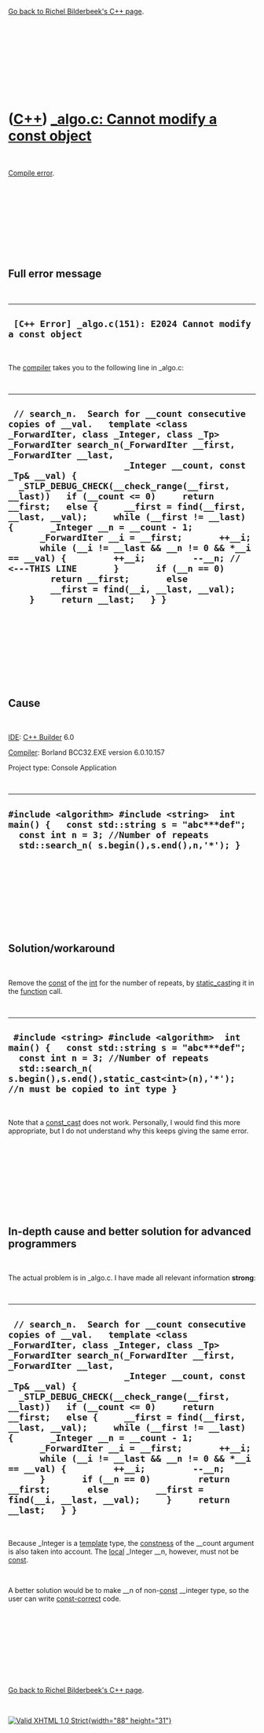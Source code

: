 

[Go back to Richel Bilderbeek's C++ page](Cpp.htm).

 

 

 

 

 

([C++](Cpp.htm)) [\_algo.c: Cannot modify a const object](CppCompileError_algoCcannotModifyAconstObject.htm)
============================================================================================================

 

[Compile error](CppCompileError.htm).

 

 

 

 

 

Full error message
------------------

 

  -----------------------------------------------------------------
  ` [C++ Error] _algo.c(151): E2024 Cannot modify a const object`
  -----------------------------------------------------------------

 

The [compiler](CppCompiler.htm) takes you to the following line in
\_algo.c:

 

  --------------------------------------------------------------------------------------------------------------------------------------------------------------------------------------------------------------------------------------------------------------------------------------------------------------------------------------------------------------------------------------------------------------------------------------------------------------------------------------------------------------------------------------------------------------------------------------------------------------------------------------------------------------------------------------------------------------------------------------------------------------------------------
  ` // search_n.  Search for __count consecutive copies of __val.   template <class _ForwardIter, class _Integer, class _Tp> _ForwardIter search_n(_ForwardIter __first, _ForwardIter __last,                       _Integer __count, const _Tp& __val) {   _STLP_DEBUG_CHECK(__check_range(__first, __last))   if (__count <= 0)     return __first;   else {     __first = find(__first, __last, __val);     while (__first != __last) {       _Integer __n = __count - 1;       _ForwardIter __i = __first;       ++__i;       while (__i != __last && __n != 0 && *__i == __val) {         ++__i;         --__n; // <---THIS LINE       }       if (__n == 0)         return __first;       else         __first = find(__i, __last, __val);     }     return __last;   } }`
  --------------------------------------------------------------------------------------------------------------------------------------------------------------------------------------------------------------------------------------------------------------------------------------------------------------------------------------------------------------------------------------------------------------------------------------------------------------------------------------------------------------------------------------------------------------------------------------------------------------------------------------------------------------------------------------------------------------------------------------------------------------------------------

 

 

 

 

 

Cause
-----

 

[IDE](CppIde.htm): [C++ Builder](CppBuilder.htm) 6.0

[Compiler](CppCompiler.htm): Borland BCC32.EXE version 6.0.10.157

Project type: Console Application

 

  -----------------------------------------------------------------------------------------------------------------------------------------------------------------------------------
  ` #include <algorithm> #include <string>  int main() {   const std::string s = "abc***def";   const int n = 3; //Number of repeats   std::search_n( s.begin(),s.end(),n,'*'); } `
  -----------------------------------------------------------------------------------------------------------------------------------------------------------------------------------

 

 

 

 

 

Solution/workaround
-------------------

 

Remove the [const](CppConst.htm) of the [int](CppInt.htm) for the number
of repeats, by [static\_cast](CppStatic_cast.htm)ing it in the
[function](CppFunction.htm) call.

 

  -----------------------------------------------------------------------------------------------------------------------------------------------------------------------------------------------------------------------------------
  ` #include <string> #include <algorithm>  int main() {   const std::string s = "abc***def";   const int n = 3; //Number of repeats   std::search_n( s.begin(),s.end(),static_cast<int>(n),'*'); //n must be copied to int type }`
  -----------------------------------------------------------------------------------------------------------------------------------------------------------------------------------------------------------------------------------

 

Note that a [const\_cast](CppConst_cast.htm) does not work. Personally,
I would find this more appropriate, but I do not understand why this
keeps giving the same error.

 

 

 

 

 

In-depth cause and better solution for advanced programmers
-----------------------------------------------------------

 

The actual problem is in \_algo.c. I have made all relevant information
**strong**:

 

  ---------------------------------------------------------------------------------------------------------------------------------------------------------------------------------------------------------------------------------------------------------------------------------------------------------------------------------------------------------------------------------------------------------------------------------------------------------------------------------------------------------------------------------------------------------------------------------------------------------------------------------------------------------------------------------------------------------------------------------------------------------------
  ` // search_n.  Search for __count consecutive copies of __val.   template <class _ForwardIter, class _Integer, class _Tp> _ForwardIter search_n(_ForwardIter __first, _ForwardIter __last,                       _Integer __count, const _Tp& __val) {   _STLP_DEBUG_CHECK(__check_range(__first, __last))   if (__count <= 0)     return __first;   else {     __first = find(__first, __last, __val);     while (__first != __last) {       _Integer __n = __count - 1;       _ForwardIter __i = __first;       ++__i;       while (__i != __last && __n != 0 && *__i == __val) {         ++__i;         --__n;       }       if (__n == 0)         return __first;       else         __first = find(__i, __last, __val);     }     return __last;   } }`
  ---------------------------------------------------------------------------------------------------------------------------------------------------------------------------------------------------------------------------------------------------------------------------------------------------------------------------------------------------------------------------------------------------------------------------------------------------------------------------------------------------------------------------------------------------------------------------------------------------------------------------------------------------------------------------------------------------------------------------------------------------------------

 

Because \_Integer is a [template](CppTemplate.htm) type, the
[constness](CppConst.htm) of the \_\_count argument is also taken into
account. The [local](CppLocal.htm) \_Integer \_\_n, however, must not be
[const](CppConst.htm).

 

A better solution would be to make \_\_n of non-[const](CppConst.htm)
\_\_integer type, so the user can write
[const-correct](CppConstCorrect.htm) code.

 

 

 

 

 

[Go back to Richel Bilderbeek's C++ page](Cpp.htm).



 

[![Valid XHTML 1.0 Strict](valid-xhtml10.png){width="88"
height="31"}](http://validator.w3.org/check?uri=referer)
